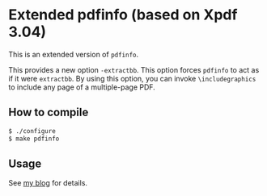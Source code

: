 # Extended pdfinfo (based on Xpdf 3.04)

This is an extended version of `pdfinfo`. 

This provides a new option `-extractbb`. This option forces `pdfinfo` to act as if it were `extractbb`. By using this option, you can invoke `\includegraphics` to include any page of a multiple-page PDF.

## How to compile

```sh
$ ./configure
$ make pdfinfo
```

## Usage

See [my blog](http://doratex.hatenablog.jp/entry/20141203/1417555607) for details.
